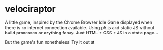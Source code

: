 # velociraptor

A little game, inspired by the Chrome Browser Idle Game displayed when there is no internet connection available. 
Using p5.js and static JS without build processes or anything fancy. Just HTML + CSS + JS in a static page... 

But the game's fun nonetheless! Try it out at []()
